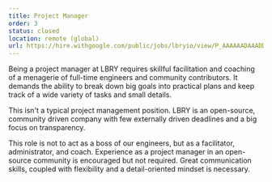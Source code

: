 ```yaml
---
title: Project Manager
order: 3
status: closed
location: remote (global)
url: https://hire.withgoogle.com/public/jobs/lbryio/view/P_AAAAAADAAADDIQ-YUHEtOA?trackingTag=joinUs
---
```

Being a project manager at LBRY requires skillful facilitation and coaching of a menagerie of full-time engineers and community contributors. It demands the ability to break down big goals into practical plans and keep track of a wide variety of tasks and small details.

This isn't a typical project management position. LBRY is an open-source, community driven company with few externally driven deadlines and a big focus on transparency. 

This role is not to act as a boss of our engineers, but as a facilitator, administrator, and coach. Experience as a project manager in an open-source community is encouraged but not required. Great communication skills, coupled with flexibility and a detail-oriented mindset is necessary.
